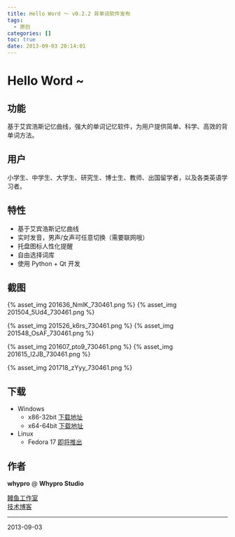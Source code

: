 ```yaml
---
title: Hello Word ～ v0.2.2 背单词软件发布
tags:
  - 原创
categories: []
toc: true
date: 2013-09-03 20:14:01
---
```


# Hello Word ~ #

## 功能 ##
基于艾宾浩斯记忆曲线，强大的单词记忆软件，为用户提供简单、科学、高效的背单词方法。

## 用户 ##
小学生、中学生、大学生、研究生、博士生、教师、出国留学者，以及各类英语学习者。

## 特性 ##
* 基于艾宾浩斯记忆曲线
* 实时发音，男声/女声可任意切换（需要联网哦）
* 托盘图标人性化提醒
* 自由选择词库
* 使用 Python + Qt 开发

<!-- more -->

## 截图 ##

{% asset_img 201636_NmlK_730461.png %}
{% asset_img 201504_5Ud4_730461.png %}

{% asset_img 201526_k6rs_730461.png %}
{% asset_img 201548_OsAF_730461.png %}

{% asset_img 201607_pto9_730461.png %}
{% asset_img 201615_I2JB_730461.png %}

{% asset_img 201718_zYyy_730461.png %}

## 下载 ##
* Windows
    * x86-32bit  [下载地址][8]
    * x64-64bit  [下载地址][9]
* Linux
	* Fedora 17  [即将推出][10]

## 作者 ##
**whypro** @ **Whypro Studio**


[鳗鱼工作室][11]  
[技术博客][12]

---
2013-09-03

  [8]: https://sourceforge.net/projects/hello-word-python/files/build/0.2.2/helloword-0.2.2-x86.rar/download
  [9]: https://sourceforge.net/projects/hello-word-python/files/build/0.2.2/helloword-0.2.2-x64.rar/download
  [10]: #
  [11]: http://whypro.duapp.com
  [12]: http://my.oschina.net/apoptosis
